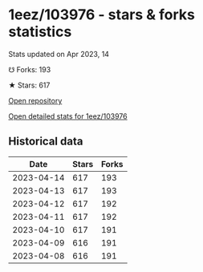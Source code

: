 # 1eez/103976 - stars & forks statistics

Stats updated on Apr 2023, 14

☋ Forks: 193

★ Stars: 617

[Open repository](https://github.com/1eez/103976)

[Open detailed stats for 1eez/103976](https://reviewgithub.com/rep/1eez/103976)

## Historical data
| Date | Stars | Forks |
|------|-------|-------|
| 2023-04-14 | 617 | 193 | 
| 2023-04-13 | 617 | 193 | 
| 2023-04-12 | 617 | 192 | 
| 2023-04-11 | 617 | 192 | 
| 2023-04-10 | 617 | 191 | 
| 2023-04-09 | 616 | 191 | 
| 2023-04-08 | 616 | 191 | 

